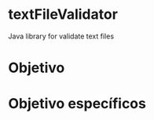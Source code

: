 # textFileValidator
Java library for validate text files

<h1>Objetivo</h1>

<h1>Objetivo específicos</h1>
